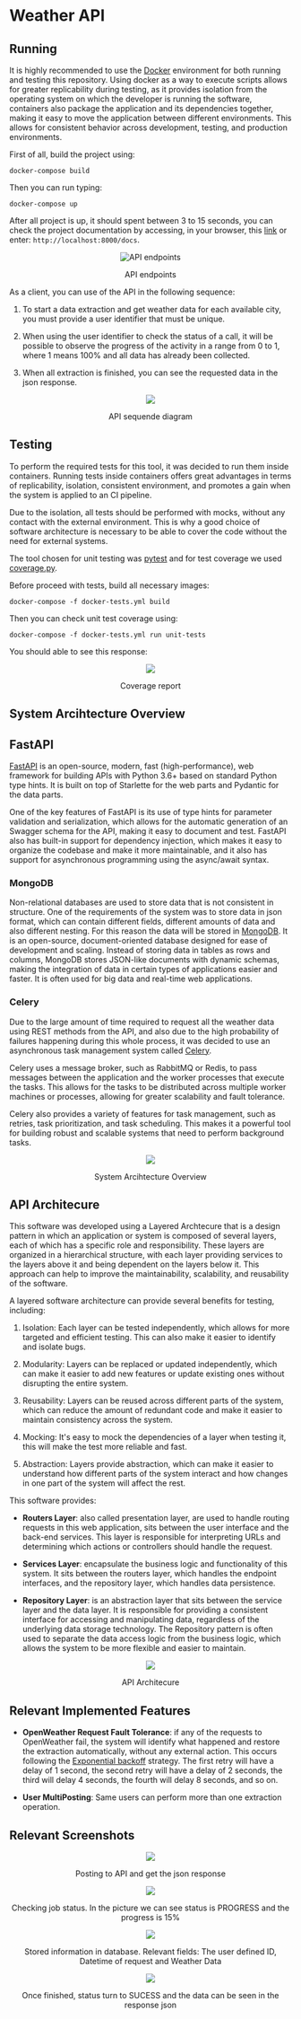 # Weather API

## Running

It is highly recommended to use the [Docker](https://www.docker.com/) environment for both running and testing this repository. Using docker as a way to execute scripts allows for greater replicability during testing, as it provides isolation from the operating system on which the developer is running the software, containers also package the application and its dependencies together, making it easy to move the application between different environments. This allows for consistent behavior across development, testing, and production environments.

First of all, build the project using:

`docker-compose build`

Then you can run typing:

`docker-compose up`

After all project is up, it should spent between 3 to 15 seconds, you can check the project documentation by accessing, in your browser, this [link](http://localhost:8000/docs) or enter: `http://localhost:8000/docs`. 

<p align="center">
  <img src="docs/endpoints.png" alt="API endpoints" title="API endpoints">
  <center>API endpoints</center>
</p>


As a client, you can use of the API in the following sequence:

1. To start a data extraction and get weather data for each available city, you must provide a user identifier that must be unique.

2. When using the user identifier to check the status of a call, it will be possible to observe the progress of the activity in a range from 0 to 1, where 1 means 100% and all data has already been collected.

3. When all extraction is finished, you can see the requested data in the json response.

<p align="center">
  <img src="docs/weather-api-sequence-diagran.jpg">
  <center>API sequende diagram</center>
</p>

## Testing
To perform the required tests for this tool, it was decided to run them inside containers. Running tests inside containers offers great advantages in terms of replicability, isolation, consistent environment, and promotes a gain when the system is applied to an CI pipeline. 

Due to the isolation, all tests should be performed with mocks, without any contact with the external environment. This is why a good choice of software architecture is necessary to be able to cover the code without the need for external systems.

The tool chosen for unit testing was [pytest](https://docs.pytest.org/) and for test coverage we used [coverage.py](https://coverage.readthedocs.io/).

Before proceed with tests, build all necessary images:

`docker-compose -f docker-tests.yml build`

Then you can check unit test coverage using:

`docker-compose -f docker-tests.yml run unit-tests`

You should able to see this response:

<p align="center">
  <img src="docs/coverage-report.png">
  <center>Coverage report</center>
</p>

## System Arcihtecture Overview

## FastAPI

[FastAPI](https://fastapi.tiangolo.com/) is an open-source, modern, fast (high-performance), web framework for building APIs with Python 3.6+ based on standard Python type hints. It is built on top of Starlette for the web parts and Pydantic for the data parts. 

One of the key features of FastAPI is its use of type hints for parameter validation and serialization, which allows for the automatic generation of an Swagger schema for the API, making it easy to document and test. FastAPI also has built-in support for dependency injection, which makes it easy to organize the codebase and make it more maintainable, and it also has support for asynchronous programming using the async/await syntax.


### MongoDB

Non-relational databases are used to store data that is not consistent in structure. One of the requirements of the system was to store data in json format, which can contain different fields, different amounts of data and also different nesting. For this reason the data will be stored in [MongoDB](https://www.mongodb.com). It is an open-source, document-oriented database designed for ease of development and scaling. Instead of storing data in tables as rows and columns, MongoDB stores JSON-like documents with dynamic schemas, making the integration of data in certain types of applications easier and faster. It is often used for big data and real-time web applications.

### Celery

Due to the large amount of time required to request all the weather data using REST methods from the API, and also due to the high probability of failures happening during this whole process, it was decided to use an asynchronous task management system called [Celery](https://docs.celeryq.dev/en/stable/).

Celery uses a message broker, such as RabbitMQ or Redis, to pass messages between the application and the worker processes that execute the tasks. This allows for the tasks to be distributed across multiple worker machines or processes, allowing for greater scalability and fault tolerance.

Celery also provides a variety of features for task management, such as retries, task prioritization, and task scheduling. This makes it a powerful tool for building robust and scalable systems that need to perform background tasks.

<p align="center">
  <img src="docs/architecture-overview.jpg">
  <center>System Arcihtecture Overview</center>
</p>

## API Architecure

This software was developed using a Layered Archtecure that is a design pattern in which an application or system is composed of several layers, each of which has a specific role and responsibility. These layers are organized in a hierarchical structure, with each layer providing services to the layers above it and being dependent on the layers below it. This approach can help to improve the maintainability, scalability, and reusability of the software. 

A layered software architecture can provide several benefits for testing, including:

1. Isolation: Each layer can be tested independently, which allows for more targeted and efficient testing. This can also make it easier to identify and isolate bugs.

2. Modularity: Layers can be replaced or updated independently, which can make it easier to add new features or update existing ones without disrupting the entire system.

3. Reusability: Layers can be reused across different parts of the system, which can reduce the amount of redundant code and make it easier to maintain consistency across the system.

4. Mocking: It's easy to mock the dependencies of a layer when testing it, this will make the test more reliable and fast.

5. Abstraction: Layers provide abstraction, which can make it easier to understand how different parts of the system interact and how changes in one part of the system will affect the rest.

This software provides:

- **Routers Layer**: also called presentation layer, are used to handle routing requests in  this web application, sits between the user interface and the back-end services. This layer is responsible for interpreting URLs and determining which actions or controllers should handle the request.

- **Services Layer**: encapsulate the business logic and functionality of this system.  It sits between the routers layer, which handles the endpoint interfaces, and the repository layer, which handles data persistence.

- **Repository Layer**: is an abstraction layer that sits between the service layer and the data layer. It is responsible for providing a consistent interface for accessing and manipulating data, regardless of the underlying data storage technology. The Repository pattern is often used to separate the data access logic from the business logic, which allows the system to be more flexible and easier to maintain.

<p align="center">
  <img src="docs/soft-arch.jpg">
  <center>API Architecure</center>
</p>

## Relevant Implemented Features

- **OpenWeather Request Fault Tolerance**: if any of the requests to OpenWeather fail, the system will identify what happened and restore the extraction automatically, without any external action. This occurs following the [Exponential backoff](https://en.wikipedia.org/wiki/Exponential_backoff) strategy. The first retry will have a delay of 1 second, the second retry will have a delay of 2 seconds, the third will delay 4 seconds, the fourth will delay 8 seconds, and so on. 

- **User MultiPosting**: Same users can perform more than one extraction operation.

## Relevant Screenshots

<p align="center">
  <img src="docs/post-to-api.png">
  <center>Posting to API and get the json response</center>
</p>

<p align="center">
  <img src="docs/get-check-status.png">
  <center>Checking job status. In the picture we can see status is PROGRESS and the progress is 15%</center>
</p>

<p align="center">
  <img src="docs/database-schema.png">
  <center>Stored information in database. Relevant fields: The user defined ID, Datetime of request and Weather Data</center>
</p>

<p align="center">
  <img src="docs/sucess.png">
  <center>Once finished, status turn to SUCESS and the data can be seen in the response json</center>
</p>
